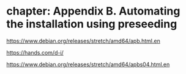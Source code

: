 # chapter: Appendix B. Automating the installation using preseeding
https://www.debian.org/releases/stretch/amd64/apb.html.en

https://hands.com/d-i/

https://www.debian.org/releases/stretch/amd64/apbs04.html.en
